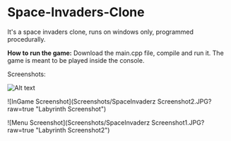 # Space-Invaders-Clone

It's a space invaders clone, runs on windows only, programmed procedurally.

**How to run the game:** Download the main.cpp file, compile and run it. The game is meant to be played inside the console.


Screenshots:

![Alt text](/relative/path/to/img.jpg?raw=true "Optional Title")

![InGame Screenshot](Screenshots/SpaceInvaderz Screenshot2.JPG?raw=true "Labyrinth Screenshot")

![Menu Screenshot](Screenshots/SpaceInvaderz Screenshot1.JPG?raw=true "Labyrinth Screenshot2")
